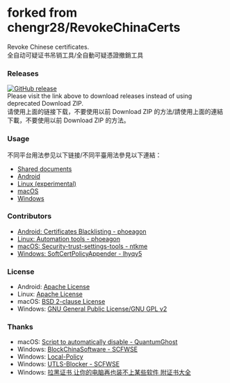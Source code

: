 forked from chengr28/RevokeChinaCerts<br />
==============
Revoke Chinese certificates.<br />
全自动可疑证书吊销工具/全自動可疑憑證撤銷工具<br />

### Releases
[![GitHub release](https://img.shields.io/github/release/Ghost-Killer/RevokeChinaCerts.svg)](https://github.com/Ghost-Killer/RevokeChinaCerts/releases/latest)<br />
Please visit the link above to download releases instead of using deprecated Download ZIP.<br />
请使用上面的链接下载，不要使用以前 Download ZIP 的方法/請使用上面的連結下載，不要使用以前 Download ZIP 的方法。

### Usage
不同平台用法参见以下链接/不同平臺用法參見以下連結：
* [Shared documents](https://github.com/Ghost-Killer/RevokeChinaCerts/tree/master/Shared/Documents)
* [Android](https://github.com/Ghost-Killer/RevokeChinaCerts/tree/master/Android)
* [Linux (experimental)](https://github.com/Ghost-Killer/RevokeChinaCerts/tree/master/Linux)
* [macOS](https://github.com/Ghost-Killer/RevokeChinaCerts/tree/master/Mac)
* [Windows](https://github.com/Ghost-Killer/RevokeChinaCerts/tree/master/Windows)

### Contributors
* [Android: Certificates Blacklisting - phoeagon](https://github.com/phoeagon/RevokeChinaCerts/tree/master/Android)
* [Linux: Automation tools - phoeagon](https://github.com/phoeagon/RevokeChinaCerts/tree/master/Linux)
* [macOS: Security-trust-settings-tools - ntkme](https://github.com/ntkme/security-trust-settings-tools)
* [Windows: SoftCertPolicyAppender - lhyqy5](https://github.com/lhyqy5)

### License
* Android: [Apache License](https://github.com/Ghost-Killer/RevokeChinaCerts/blob/master/Android/LICENSE)
* Linux: [Apache License](https://github.com/Ghost-Killer/RevokeChinaCerts/blob/master/Linux/LICENSE)
* macOS: [BSD 2-clause License](https://github.com/Ghost-Killer/RevokeChinaCerts/blob/master/Mac/LICENSE)
* Windows: [GNU General Public License/GNU GPL v2](https://github.com/Ghost-Killer/RevokeChinaCerts/blob/master/Windows/LICENSE)

### Thanks
* macOS: [Script to automatically disable - QuantumGhost](https://github.com/QuantumGhost/RevokeChinaCerts/tree/master/Mac)
* Windows: [BlockChinaSoftware - SCFWSE](https://github.com/SCFWSE/BlockChinaSoftware)
* Windows: [Local-Policy](https://bitbucket.org/MartinEden/local-policy)
* Windows: [UTLS-Blocker - SCFWSE](https://github.com/SCFWSE/UTLS-Blocker)
* Windows: [拉黑证书 让你的电脑再也装不上某些软件 附证书大全](https://typcn.com/legacy/blog/posts/ban-digital-cert.html)
